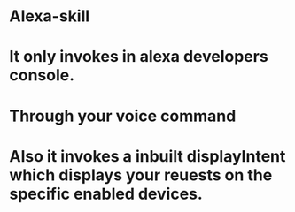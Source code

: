 # Alexa-skill
# It only invokes in alexa  developers console.
# Through your voice command 
# Also it invokes a inbuilt displayIntent which displays your reuests on the specific enabled devices.
